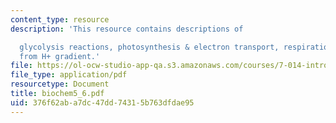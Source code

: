 ```yaml
---
content_type: resource
description: 'This resource contains descriptions of

  glycolysis reactions, photosynthesis & electron transport, respiration and ATP synthesis
  from H+ gradient.'
file: https://ol-ocw-studio-app-qa.s3.amazonaws.com/courses/7-014-introductory-biology-spring-2005/376f62aba7dc47dd74315b763dfdae95_biochem5_6.pdf
file_type: application/pdf
resourcetype: Document
title: biochem5_6.pdf
uid: 376f62ab-a7dc-47dd-7431-5b763dfdae95
---
```

